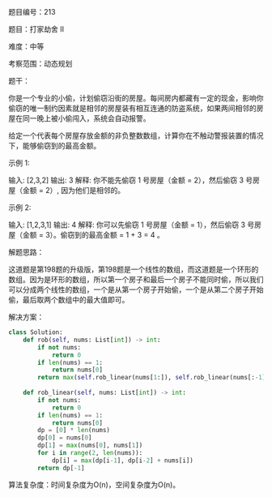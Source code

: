 题目编号：213

题目：打家劫舍 II

难度：中等

考察范围：动态规划

题干：

你是一个专业的小偷，计划偷窃沿街的房屋。每间房内都藏有一定的现金，影响你偷窃的唯一制约因素就是相邻的房屋装有相互连通的防盗系统，如果两间相邻的房屋在同一晚上被小偷闯入，系统会自动报警。

给定一个代表每个房屋存放金额的非负整数数组，计算你在不触动警报装置的情况下，能够偷窃到的最高金额。

示例 1:

输入: [2,3,2]
输出: 3
解释: 你不能先偷窃 1 号房屋（金额 = 2），然后偷窃 3 号房屋（金额 = 2）, 因为他们是相邻的。

示例 2:

输入: [1,2,3,1]
输出: 4
解释: 你可以先偷窃 1 号房屋（金额 = 1），然后偷窃 3 号房屋（金额 = 3）。偷窃到的最高金额 = 1 + 3 = 4 。

解题思路：

这道题是第198题的升级版，第198题是一个线性的数组，而这道题是一个环形的数组。因为是环形的数组，所以第一个房子和最后一个房子不能同时偷，所以我们可以分成两个线性的数组，一个是从第一个房子开始偷，一个是从第二个房子开始偷，最后取两个数组中的最大值即可。

解决方案：

```python
class Solution:
    def rob(self, nums: List[int]) -> int:
        if not nums:
            return 0
        if len(nums) == 1:
            return nums[0]
        return max(self.rob_linear(nums[1:]), self.rob_linear(nums[:-1]))
    
    def rob_linear(self, nums: List[int]) -> int:
        if not nums:
            return 0
        if len(nums) == 1:
            return nums[0]
        dp = [0] * len(nums)
        dp[0] = nums[0]
        dp[1] = max(nums[0], nums[1])
        for i in range(2, len(nums)):
            dp[i] = max(dp[i-1], dp[i-2] + nums[i])
        return dp[-1]
```

算法复杂度：时间复杂度为O(n)，空间复杂度为O(n)。